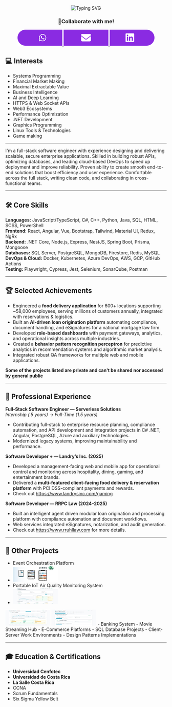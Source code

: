 <div align="center">

<img src="https://readme-typing-svg.demolab.com?font=Fira+Code&size=32&duration=3000&pause=200&color=00FF00&center=true&vCenter=true&width=600&lines=Nova+Stack+Dev" alt="Typing SVG" />


<p align="center" style="margin:0; padding:0;">
  <h3>👤Collaborate with me!</h3>
  <a href="https://wa.me/50672049343" target="_blank" rel="noopener noreferrer">
    <img src="https://raw.githubusercontent.com/NovaStackDev/NovaStackDev/main/whatsapp.svg" width="140" height="50" alt="WhatsApp"/>
  </a><!--
  --><a href="mailto:dfiattv@ucenfotec.ac.cr" target="_blank" rel="noopener noreferrer">
    <img src="https://raw.githubusercontent.com/NovaStackDev/NovaStackDev/main/email.svg" width="140" height="50" alt="Email"/>
  </a><!--
  --><a href="https://linkedin.com/in/diego-fiatt" target="_blank" rel="noopener noreferrer">
    <img src="https://raw.githubusercontent.com/NovaStackDev/NovaStackDev/main/linkedIn.svg" width="140" height="50" alt="LinkedIn"/>
  </a>
</p>




</div>


## 💻 Interests
- Systems Programming
- Financial Market Making
- Maximal Extractable Value
- Business Intelligence
- AI and Deep Learning
- HTTPS & Web Socket APIs
- Web3 Ecosystems
- Performance Optimization
- .NET Development
- Graphics Programming
- Linux Tools & Technologies
- Game making

---

I'm a full-stack software engineer with experience designing and delivering scalable, secure enterprise applications. Skilled in building robust APIs, optimizing databases, and leading cloud-based DevOps to speed up deployment and improve reliability. Proven ability to create smooth end-to-end solutions that boost efficiency and user experience. Comfortable across the full stack, writing clean code, and collaborating in cross-functional teams.

---

## 🛠 Core Skills
**Languages:** JavaScript/TypeScript, C#, C++, Python, Java, SQL, HTML, SCSS, PowerShell  
**Frontend:** React, Angular, Vue, Bootstrap, Tailwind, Material UI, Redux, NgRx  
**Backend:** .NET Core, Node.js, Express, NestJS, Spring Boot, Prisma, Mongoose  
**Databases:** SQL Server, PostgreSQL, MongoDB, Firestore, Redis, MySQL  
**DevOps & Cloud:** Docker, Kubernetes, Azure DevOps, AWS, GCP, GitHub Actions  
**Testing:** Playwright, Cypress, Jest, Selenium, SonarQube, Postman  

---

## 🏆 Selected Achievements
- Engineered a **food delivery application** for 600+ locations supporting ~58,000 employees, serving millions of customers annually, integrated with reservations & logistics.  
- Built an **AI-driven loan origination platform** automating compliance, document handling, and eSignatures for a national mortgage law firm.  
- Developed **role-based dashboards** with payment gateways, analytics, and operational insights across multiple industries.  
- Created a **behavior pattern recognition perceptron** for predictive analytics in recommendation systems and algorithmic market analysis.  
- Integrated robust QA frameworks for multiple web and mobile applications.

**Some of the projects listed are private and can't be shared nor accessed by general public**

---

## 💼 Professional Experience
**Full-Stack Software Engineer — Serverless Solutions**  
_Internship (.5  years) → Full-Time (1.5 years)_  
- Contributing full-stack to enterprise resource planning, compliance automation, and API development and integration projects in C# .NET, Angular, PostgreSQL, Azure and auxiliary technologies.  
- Modernized legacy systems, improving maintainability and performance.

**Software Developer + — Landry’s Inc. (2025)**  
- Developed a management-facing web and mobile app for operational control and monitoring across hospitality, dining, gaming, and entertainment brands.  
- Delivered a **multi-featured client-facing food delivery & reservation platform** with PCI DSS-compliant payments and rewards.
- Check out <a> https://www.landrysinc.com/gaming </a>


**Software Developer — RRPC Law (2024–2025)**  
- Built an intelligent agent driven modular loan origination and processing platform with compliance automation and document workflows.  
- Web services integrated eSignatures, notarization, and audit generation.
- Check out <a> https://www.rruhllaw.com </a> for more details.

---

## 📂 Other Projects
- Event Orchestration Platform
- <img src="https://raw.githubusercontent.com/NovaStackDev/NovaStackDev/main/linko.jpg" width="140" height="50" alt="Linko"/>
- Portable IoT Air Quality Monitoring System
- <img src="https://raw.githubusercontent.com/NovaStackDev/NovaStackDev/main/zhenAir.jpg" width="140" height="50" alt="ZhenAir"/>
<img src="https://raw.githubusercontent.com/NovaStackDev/NovaStackDev/main/zhenAir_.jpg" width="140" height="50" alt="ZhenAir_"/>
<img src="https://raw.githubusercontent.com/NovaStackDev/NovaStackDev/main/zhen_Air_.jpg" width="140" height="50" alt="Zhen_Air_"/>
- Banking System  
- Movie Streaming Hub  
- E-Commerce Platforms  
- SQL Database Projects  
- Client-Server Work Environments  
- Design Patterns Implementations  

---

## 🎓 Education & Certifications
- **Universidad Cenfotec**
- **Universidad de Costa Rica**
- **La Salle Costa Rica**
- CCNA  
- Scrum Fundamentals  
- Six Sigma Yellow Belt
